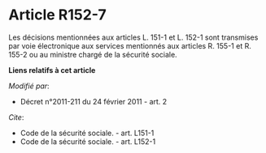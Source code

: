 # Article R152-7

Les décisions mentionnées aux articles L. 151-1 et L. 152-1 sont transmises par voie électronique aux services mentionnés aux
articles R. 155-1 et R. 155-2 ou au ministre chargé de la sécurité sociale.

**Liens relatifs à cet article**

_Modifié par_:

  - Décret n°2011-211 du 24 février 2011 - art. 2

_Cite_:

  - Code de la sécurité sociale. - art. L151-1
  - Code de la sécurité sociale. - art. L152-1
